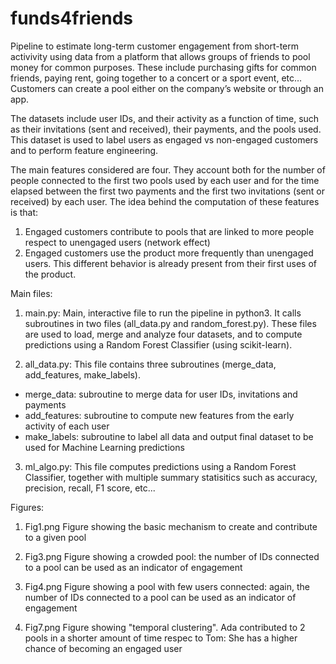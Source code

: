 # funds4friends
Pipeline to estimate long-term customer engagement from short-term activivity using data from a 
platform that allows groups of friends to pool money for common purposes. These include purchasing 
gifts for common friends, paying rent, going together to a concert or a sport event, etc…
Customers can create a pool either on the company’s website or through an app. 

The datasets include user IDs, and their activity as a function of time, such as their invitations 
(sent and received), their payments, and the pools used. This dataset is used to label users as engaged 
vs non-engaged customers and to perform feature engineering. 

The main features considered are four. They account both for the number of people connected to 
the first two pools used by each user and for the time elapsed between the first two payments and the first 
two invitations (sent or received) by each user. The idea behind the computation of these features is that:
1) Engaged customers contribute to pools that are linked to more people respect to unengaged users (network effect)
2) Engaged customers use the product more frequently than unengaged users. This different behavior 
is already present from their first uses of the product.

Main files:

1) main.py: Main, interactive file to run the pipeline in python3. It calls subroutines in two files 
(all_data.py and random_forest.py). These files are used to load, merge and analyze four datasets, 
and to compute predictions using a Random Forest Classifier (using scikit-learn). 

2) all_data.py: This file contains three subroutines (merge_data, add_features, make_labels).
- merge_data: subroutine to merge data for user IDs, invitations and payments
- add_features: subroutine to compute new features from the early activity of each user
- make_labels: subroutine to label all data and output final dataset to be used for Machine Learning predictions 

3) ml_algo.py: This file computes predictions using a Random Forest Classifier, together with multiple summary 
statisitics such as accuracy, precision, recall, F1 score, etc...

Figures:

1) Fig1.png
Figure showing the basic mechanism to create and contribute to a given pool

2) Fig3.png
Figure showing a crowded pool: the number of IDs connected to a pool can be used as an indicator of engagement

3) Fig4.png
Figure showing a pool with few users connected: again, the number of IDs connected to a pool can be used as an indicator of engagement

4) Fig7.png
Figure showing "temporal clustering". Ada contributed to 2 pools in a shorter amount of time respec to Tom: She has a higher chance of becoming an engaged user

